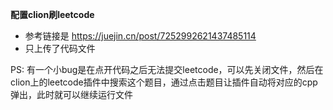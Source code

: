 **配置clion刷leetcode**
-  参考链接是 https://juejin.cn/post/7252992621437485114
-  只上传了代码文件

PS: 有一个小bug是在点开代码之后无法提交leetcode，可以先关闭文件，然后在clion上的leetcode插件中搜索这个题目，通过点击题目让插件自动将对应的cpp弹出，此时就可以继续运行文件
